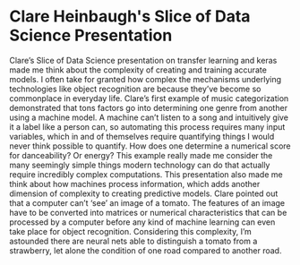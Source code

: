 # Clare Heinbaugh's Slice of Data Science Presentation	
	

Clare’s Slice of Data Science presentation on transfer learning and keras made me think about the complexity of creating and training accurate models. I often take for granted how complex the mechanisms underlying technologies like object recognition are because they’ve become so commonplace in everyday life. Clare’s first example of music categorization demonstrated that tons factors go into determining one genre from another using a machine model. A machine can’t listen to a song and intuitively give it a label like a person can, so automating this process requires many input variables, which in and of themselves require quantifying things I would never think possible to quantify. How does one determine a numerical score for danceability?  Or energy? This example really made me consider the many seemingly simple things modern technology can do that actually require incredibly complex computations. This presentation also made me think about how machines process information, which adds another dimension of complexity to creating predictive models. Clare pointed out that a computer can’t ‘see’ an image of a tomato. The features of an image have to be converted into matrices or numerical characteristics that can be processed by a computer before any kind of machine learning can even take place for object recognition. Considering this complexity, I’m astounded there are neural nets able to distinguish a tomato from a strawberry, let alone the condition of one road compared to another road. 
